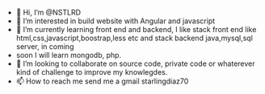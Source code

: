 - 👋 Hi, I’m @NSTLRD
- 👀 I’m interested in build website with Angular and javascript
- 🌱 I’m currently learning front end and backend, I like stack front end like html,css,javascript,boostrap,less etc and stack backend java,mysql,sql server, in coming
- soon I will learn mongodb, php. 
- 💞️ I’m looking to collaborate on source code, private code or whaterever kind of challenge to improve my knowlegdes.
- 📫 How to reach me send me a gmail starlingdiaz70

<!---
NSTLRD/NSTLRD is a ✨ special ✨ repository because its `README.md` (this file) appears on your GitHub profile.
You can click the Preview link to take a look at your changes.
--->
